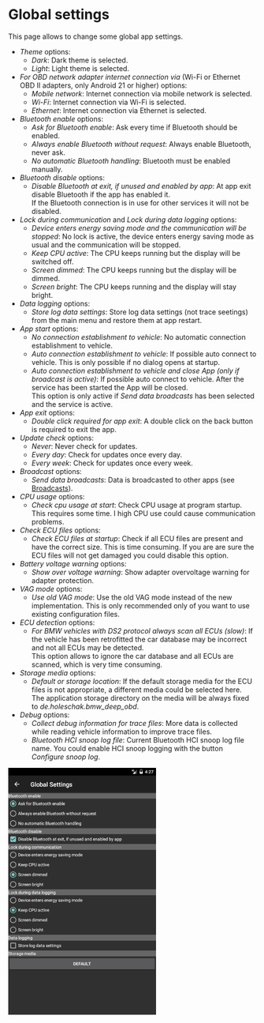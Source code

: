 # Global settings
This page allows to change some global app settings.  
* _Theme_ options:
  * _Dark_: Dark theme is selected.
  * _Light_: Light theme is selected.
* _For OBD network adapter internet connection via_ (Wi-Fi or Ethernet OBD II adapters, only Android 21 or higher) options:
  * _Mobile network_: Internet connection via mobile network is selected.
  * _Wi-Fi_: Internet connection via Wi-Fi is selected.
  * _Ethernet_: Internet connection via Ethernet is selected.
* _Bluetooth enable_ options:
  * _Ask for Bluetooth enable_: Ask every time if Bluetooth should be enabled.
  * _Always enable Bluetooth without request_: Always enable Bluetooth, never ask.
  * _No automatic Bluetooth handling_: Bluetooth must be enabled manually.
* _Bluetooth disable_ options:
  * _Disable Bluetooth at exit, if unused and enabled by app_: At app exit disable Bluetooth if the app has enabled it.  
  If the Bluetooth connection is in use for other services it will not be disabled.
* _Lock during communication_ and _Lock during data logging_ options:
  * _Device enters energy saving mode and the communication will be stopped_: No lock is active, the device enters energy saving mode as usual and the communication will be stopped.
  * _Keep CPU active_: The CPU keeps running but the display will be switched off.
  * _Screen dimmed_: The CPU keeps running but the display will be dimmed.
  * _Screen bright_: The CPU keeps running and the display will stay bright.
* _Data logging_ options:
  * _Store log data settings_: Store log data settings (not trace seetings) from the main menu and restore them at app restart.
* _App start_ options:
  * _No connection establishment to vehicle_: No automatic connection establishment to vehicle.
  * _Auto connection establishment to vehicle_: If possible auto connect to vehicle. This is only possible if no dialog opens at startup.
  * _Auto connection establishment to vehicle and close App (only if broadcast is active)_: If possible auto connect to vehicle. After the service has been started the App will be closed.  
  This option is only active if _Send data broadcasts_ has been selected and the service is active.
* _App exit_ options:
  * _Double click required for app exit_: A double click on the back button is required to exit the app.
* _Update check_ options:
  * _Never_: Never check for updates.
  * _Every day_: Check for updates once every day.
  * _Every week_: Check for updates once every week.
* _Broadcast_ options:
  * _Send data broadcasts_: Data is broadcasted to other apps (see [Broadcasts](Page_specification.md#broadcasts)).
* _CPU usage_ options:
  * _Check cpu usage at start_: Check CPU usage at program startup. This requires some time. I high CPU use could cause communication problems.
* _Check ECU files_ options:
  * _Check ECU files at startup_: Check if all ECU files are present and have the correct size. This is time consuming. If you are are sure the ECU files will not get damaged you could disable this option.
* _Battery voltage warning_ options:
  * _Show over voltage warning_: Show adapter overvoltage warning for adapter protection.
* _VAG mode_ options:
  * _Use old VAG mode_: Use the old VAG mode instead of the new implementation. This is only recommended only of you want to use existing configuration files.
* _ECU detection_ options:
  * _For BMW vehicles with DS2 protocol always scan all ECUs (slow)_: If the vehicle has been retrofitted the car database may be incorrect and not all ECUs may be detected.  
  This option allows to ignore the car database and all ECUs are scanned, which is very time consuming.
* _Storage media_ options:
  * _Default or storage location_: If the default storage media for the ECU files is not appropriate, a different media could be selected here.  
  The application storage directory on the media will be always fixed to _de.holeschak.bmw_deep_obd_.
* _Debug_ options:
  * _Collect debug information for trace files_: More data is collected while reading vehicle information to improve trace files.
  * _Bluetooth HCI snoop log file_: Current Bluetooth HCI snoop log file name. You could enable HCI snoop logging with the button _Configure snoop log_.

![Global settings](GlobalSettings_AppGlobalSettingsSmall.png)
